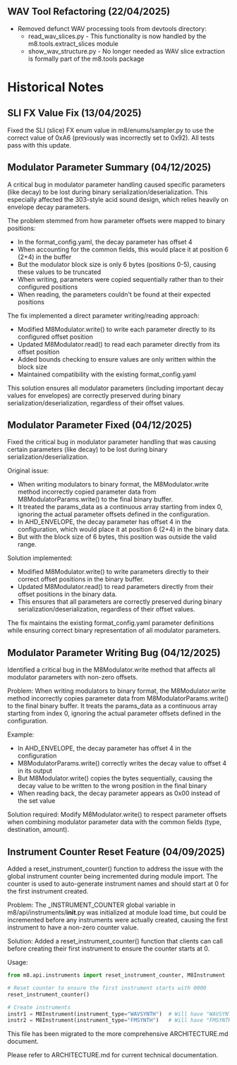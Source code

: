 ## WAV Tool Refactoring (22/04/2025)

- Removed defunct WAV processing tools from devtools directory:
  - read_wav_slices.py - This functionality is now handled by the m8.tools.extract_slices module
  - show_wav_structure.py - No longer needed as WAV slice extraction is formally part of the m8.tools package

# Historical Notes

## SLI FX Value Fix (13/04/2025)

Fixed the SLI (slice) FX enum value in m8/enums/sampler.py to use the correct value of 0xA6 (previously was incorrectly set to 0x92). All tests pass with this update.

## Modulator Parameter Summary (04/12/2025)

A critical bug in modulator parameter handling caused specific parameters (like decay) to be lost during binary serialization/deserialization. This especially affected the 303-style acid sound design, which relies heavily on envelope decay parameters.

The problem stemmed from how parameter offsets were mapped to binary positions:
- In the format_config.yaml, the decay parameter has offset 4
- When accounting for the common fields, this would place it at position 6 (2+4) in the buffer
- But the modulator block size is only 6 bytes (positions 0-5), causing these values to be truncated
- When writing, parameters were copied sequentially rather than to their configured positions
- When reading, the parameters couldn't be found at their expected positions

The fix implemented a direct parameter writing/reading approach:
- Modified M8Modulator.write() to write each parameter directly to its configured offset position
- Updated M8Modulator.read() to read each parameter directly from its offset position
- Added bounds checking to ensure values are only written within the block size
- Maintained compatibility with the existing format_config.yaml

This solution ensures all modulator parameters (including important decay values for envelopes) are correctly preserved during binary serialization/deserialization, regardless of their offset values.

## Modulator Parameter Fixed (04/12/2025)

Fixed the critical bug in modulator parameter handling that was causing certain parameters (like decay) to be lost during binary serialization/deserialization.

Original issue:
- When writing modulators to binary format, the M8Modulator.write method incorrectly copied parameter data from M8ModulatorParams.write() to the final binary buffer.
- It treated the params_data as a continuous array starting from index 0, ignoring the actual parameter offsets defined in the configuration.
- In AHD_ENVELOPE, the decay parameter has offset 4 in the configuration, which would place it at position 6 (2+4) in the binary data.
- But with the block size of 6 bytes, this position was outside the valid range.

Solution implemented:
- Modified M8Modulator.write() to write parameters directly to their correct offset positions in the binary buffer.
- Updated M8Modulator.read() to read parameters directly from their offset positions in the binary data.
- This ensures that all parameters are correctly preserved during binary serialization/deserialization, regardless of their offset values.

The fix maintains the existing format_config.yaml parameter definitions while ensuring correct binary representation of all modulator parameters.

## Modulator Parameter Writing Bug (04/12/2025)

Identified a critical bug in the M8Modulator.write method that affects all modulator parameters with non-zero offsets.

Problem: When writing modulators to binary format, the M8Modulator.write method incorrectly copies parameter data from M8ModulatorParams.write() to the final binary buffer. It treats the params_data as a continuous array starting from index 0, ignoring the actual parameter offsets defined in the configuration.

Example:
- In AHD_ENVELOPE, the decay parameter has offset 4 in the configuration
- M8ModulatorParams.write() correctly writes the decay value to offset 4 in its output
- But M8Modulator.write() copies the bytes sequentially, causing the decay value to be written to the wrong position in the final binary
- When reading back, the decay parameter appears as 0x00 instead of the set value

Solution required: Modify M8Modulator.write() to respect parameter offsets when combining modulator parameter data with the common fields (type, destination, amount).

## Instrument Counter Reset Feature (04/09/2025)

Added a reset_instrument_counter() function to address the issue with the global instrument counter being incremented during module import. The counter is used to auto-generate instrument names and should start at 0 for the first instrument created.

Problem: The _INSTRUMENT_COUNTER global variable in m8/api/instruments/__init__.py was initialized at module load time, but could be incremented before any instruments were actually created, causing the first instrument to have a non-zero counter value.

Solution: Added a reset_instrument_counter() function that clients can call before creating their first instrument to ensure the counter starts at 0.

Usage:
```python
from m8.api.instruments import reset_instrument_counter, M8Instrument

# Reset counter to ensure the first instrument starts with 0000
reset_instrument_counter()

# Create instruments
instr1 = M8Instrument(instrument_type="WAVSYNTH")  # Will have "WAVSYNTH0000" name
instr2 = M8Instrument(instrument_type="FMSYNTH")   # Will have "FMSYNTH0001" name
```

This file has been migrated to the more comprehensive ARCHITECTURE.md document.

Please refer to ARCHITECTURE.md for current technical documentation.